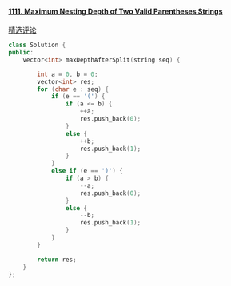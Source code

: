 #### [1111. Maximum Nesting Depth of Two Valid Parentheses Strings](https://leetcode-cn.com/problems/maximum-nesting-depth-of-two-valid-parentheses-strings/)

[精选评论](https://leetcode-cn.com/problems/maximum-nesting-depth-of-two-valid-parentheses-strings/solution/you-xiao-gua-hao-de-qian-tao-shen-du-by-leetcode-s/)

```C++
class Solution {
public:
    vector<int> maxDepthAfterSplit(string seq) {

        int a = 0, b = 0;
        vector<int> res;
        for (char e : seq) {
            if (e == '(') {
                if (a <= b) {
                    ++a;
                    res.push_back(0);
                }
                else {
                    ++b;
                    res.push_back(1);
                }
            }
            else if (e == ')') {
                if (a > b) {
                    --a;
                    res.push_back(0);
                }
                else {
                    --b;
                    res.push_back(1);
                }
            }
        }

        return res;
    }
};
```

